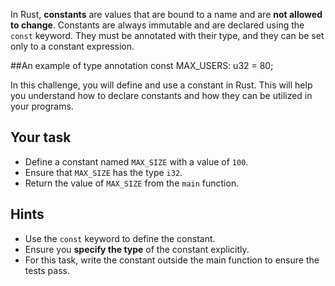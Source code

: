 In Rust, **constants** are values that are bound to a name and are **not allowed to change**. Constants are always immutable and are declared using the `const` keyword. They must be annotated with their type, and they can be set only to a constant expression.

##An example of type annotation
const MAX_USERS: u32 = 80;

In this challenge, you will define and use a constant in Rust. This will help you understand how to declare constants and how they can be utilized in your programs.

## Your task

- Define a constant named `MAX_SIZE` with a value of `100`.
- Ensure that `MAX_SIZE` has the type `i32`.
- Return the value of `MAX_SIZE` from the `main` function.

## Hints

- Use the `const` keyword to define the constant.
- Ensure you **specify the type** of the constant explicitly.
- For this task, write the constant outside the main function to ensure the tests pass.

